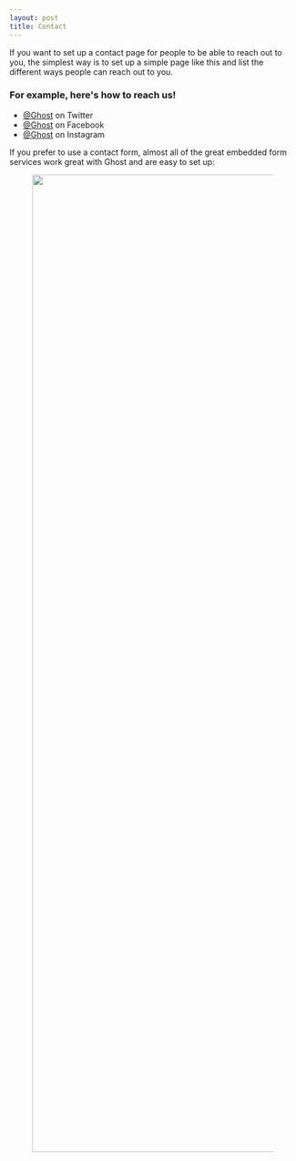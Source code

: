 ```yaml
---
layout: post
title: Contact
---
```


If you want to set up a contact page for people to be able to reach out to you, the simplest way is to set up a simple page like this and list the different ways people can reach out to you.

### For example, here's how to reach us!

- [@Ghost](https://twitter.com/ghost) on Twitter
- [@Ghost](https://www.facebook.com/ghost) on Facebook
- [@Ghost](https://instagram.com/ghost) on Instagram

If you prefer to use a contact form, almost all of the great embedded form services work great with Ghost and are easy to set up:

<figure class="kg-card kg-image-card"><a href="https://ghost.org/integrations/?tag=forms"><img src="https://static.ghost.org/v4.0.0/images/integrations.png" class="kg-image" alt loading="lazy" width="2944" height="1716"></a></figure>